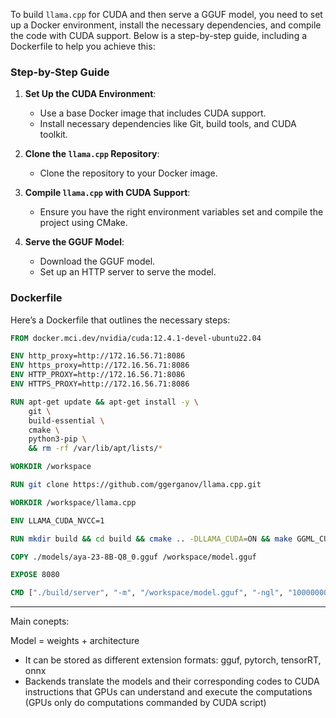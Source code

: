 To build `llama.cpp` for CUDA and then serve a GGUF model, you need to set up a Docker environment, install the necessary dependencies, and compile the code with CUDA support. Below is a step-by-step guide, including a Dockerfile to help you achieve this:

### Step-by-Step Guide

1. **Set Up the CUDA Environment**:
    
    - Use a base Docker image that includes CUDA support.
    - Install necessary dependencies like Git, build tools, and CUDA toolkit.
2. **Clone the `llama.cpp` Repository**:
    
    - Clone the repository to your Docker image.
3. **Compile `llama.cpp` with CUDA Support**:
    
    - Ensure you have the right environment variables set and compile the project using CMake.
4. **Serve the GGUF Model**:
    
    - Download the GGUF model.
    - Set up an HTTP server to serve the model.

### Dockerfile

Here’s a Dockerfile that outlines the necessary steps:

```dockerfile
FROM docker.mci.dev/nvidia/cuda:12.4.1-devel-ubuntu22.04

ENV http_proxy=http://172.16.56.71:8086
ENV https_proxy=http://172.16.56.71:8086
ENV HTTP_PROXY=http://172.16.56.71:8086
ENV HTTPS_PROXY=http://172.16.56.71:8086

RUN apt-get update && apt-get install -y \
    git \
    build-essential \
    cmake \
    python3-pip \
    && rm -rf /var/lib/apt/lists/*

WORKDIR /workspace

RUN git clone https://github.com/ggerganov/llama.cpp.git

WORKDIR /workspace/llama.cpp

ENV LLAMA_CUDA_NVCC=1

RUN mkdir build && cd build && cmake .. -DLLAMA_CUDA=ON && make GGML_CUDA=1

COPY ./models/aya-23-8B-Q8_0.gguf /workspace/model.gguf

EXPOSE 8080

CMD ["./build/server", "-m", "/workspace/model.gguf", "-ngl", "10000000", "--host", "0.0.0.0", "--port", "8080"]
```

----------------------------------------------

Main conepts:

Model = weights + architecture
- It can be stored as different extension formats: gguf, pytorch, tensorRT, onnx
- Backends translate the models and their corresponding codes to CUDA instructions that GPUs can understand and execute the computations (GPUs only do computations commanded by CUDA script)